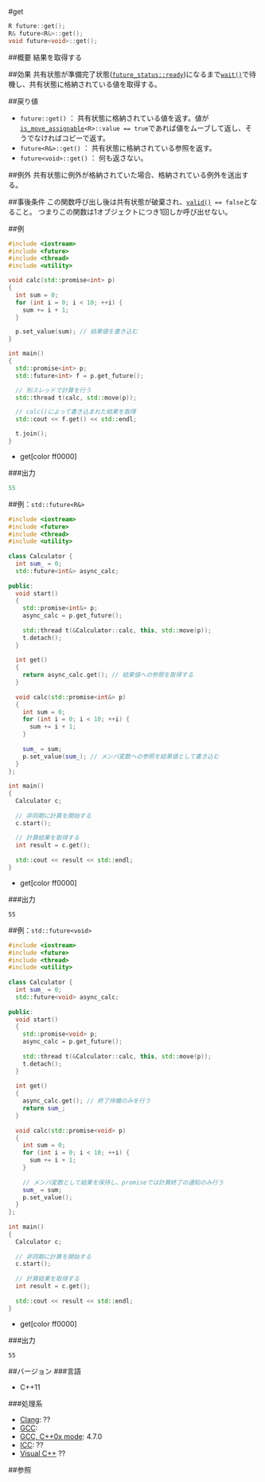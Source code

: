 #get
```cpp
R future::get();
R& future<R&>::get();
void future<void>::get();
```

##概要
結果を取得する


##効果
共有状態が準備完了状態([`future_status::ready`](../future_status.md))になるまで[`wait()`](./wait.md)で待機し、共有状態に格納されている値を取得する。


##戻り値
- `future::get()` ： 共有状態に格納されている値を返す。値が[`is_move_assignable`](/reference/type_traits/is_move_assignable.md)`<R>::value == true`であれば値をムーブして返し、そうでなければコピーで返す。
- `future<R&>::get()` ： 共有状態に格納されている参照を返す。
- `future<void>::get()` ： 何も返さない。


##例外
共有状態に例外が格納されていた場合、格納されている例外を送出する。


##事後条件
この関数呼び出し後は共有状態が破棄され、[`valid()`](./valid.md)` == false`となること。
つまりこの関数は1オブジェクトにつき1回しか呼び出せない。


##例
```cpp
#include <iostream>
#include <future>
#include <thread>
#include <utility>

void calc(std::promise<int> p)
{
  int sum = 0;
  for (int i = 0; i < 10; ++i) {
    sum += i + 1;
  }

  p.set_value(sum); // 結果値を書き込む
}

int main()
{
  std::promise<int> p;
  std::future<int> f = p.get_future();

  // 別スレッドで計算を行う
  std::thread t(calc, std::move(p));

  // calc()によって書き込まれた結果を取得
  std::cout << f.get() << std::endl;

  t.join();
}
```
* get[color ff0000]

###出力
```cpp
55
```

##例：`std::future<R&>`
```cpp
#include <iostream>
#include <future>
#include <thread>
#include <utility>
 
class Calculator {
  int sum_ = 0;
  std::future<int&> async_calc;
 
public:
  void start()
  {
    std::promise<int&> p;
    async_calc = p.get_future();
 
    std::thread t(&Calculator::calc, this, std::move(p));
    t.detach();
  }
 
  int get()
  {
    return async_calc.get(); // 結果値への参照を取得する
  }
 
  void calc(std::promise<int&> p)
  {
    int sum = 0;
    for (int i = 0; i < 10; ++i) {
      sum += i + 1;
    }
 
    sum_ = sum;
    p.set_value(sum_); // メンバ変数への参照を結果値として書き込む
  }
};
 
int main()
{
  Calculator c;
 
  // 非同期に計算を開始する
  c.start();
 
  // 計算結果を取得する
  int result = c.get();
 
  std::cout << result << std::endl;
}
```
* get[color ff0000]

###出力
```
55
```

##例：`std::future<void>`
```cpp
#include <iostream>
#include <future>
#include <thread>
#include <utility>
 
class Calculator {
  int sum_ = 0;
  std::future<void> async_calc;
 
public:
  void start()
  {
    std::promise<void> p;
    async_calc = p.get_future();
 
    std::thread t(&Calculator::calc, this, std::move(p));
    t.detach();
  }
 
  int get()
  {
    async_calc.get(); // 終了待機のみを行う
    return sum_;
  }
 
  void calc(std::promise<void> p)
  {
    int sum = 0;
    for (int i = 0; i < 10; ++i) {
      sum += i + 1;
    }
 
    // メンバ変数として結果を保持し、promiseでは計算終了の通知のみ行う
    sum_ = sum;
    p.set_value();
  }
};
 
int main()
{
  Calculator c;
 
  // 非同期に計算を開始する
  c.start();
 
  // 計算結果を取得する
  int result = c.get();
 
  std::cout << result << std::endl;
}
```
* get[color ff0000]

###出力
```
55
```

##バージョン
###言語
- C++11

###処理系
- [Clang](/implementation#clang.md): ??
- [GCC](/implementation#gcc.md): 
- [GCC, C++0x mode](/implementation#gcc.md): 4.7.0
- [ICC](/implementation#icc.md): ??
- [Visual C++](/implementation#visual_cpp.md) ??


##参照


